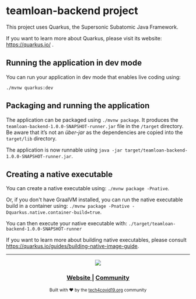 # teamloan-backend project

This project uses Quarkus, the Supersonic Subatomic Java Framework.

If you want to learn more about Quarkus, please visit its website: https://quarkus.io/ .

## Running the application in dev mode

You can run your application in dev mode that enables live coding using:
```
./mvnw quarkus:dev
```

## Packaging and running the application

The application can be packaged using `./mvnw package`.
It produces the `teamloan-backend-1.0.0-SNAPSHOT-runner.jar` file in the `/target` directory.
Be aware that it’s not an _über-jar_ as the dependencies are copied into the `target/lib` directory.

The application is now runnable using `java -jar target/teamloan-backend-1.0.0-SNAPSHOT-runner.jar`.

## Creating a native executable

You can create a native executable using: `./mvnw package -Pnative`.

Or, if you don't have GraalVM installed, you can run the native executable build in a container using: `./mvnw package -Pnative -Dquarkus.native.container-build=true`.

You can then execute your native executable with: `./target/teamloan-backend-1.0.0-SNAPSHOT-runner`

If you want to learn more about building native executables, please consult https://quarkus.io/guides/building-native-image-guide.

---------------------------------------------------------------

<div align="center">
<a href="[https://tech4covid19.org/](https://tech4covid19.org/)" target="_blank"><img src="https://ucarecdn.com/e2cfb782-1524-496a-a48f-f97b75440d56/"></a>
</div>
<div align="center">
  <h3>
    <a href="https://tech4covid19.org">
      Website
    </a>
    <span> | </span>
    <a href="https://join.slack.com/t/tech4covid19/shared_invite/zt-csmcdobq-Qbn8fwG52JssqhrIwfv4Yg">
      Community
    </a>
  </h3>
</div>

<div align="center">
  <sub>Built with ❤︎ by the
  <a href="https://tech4covid19.org">tech4covid19.org</a> community
</div>
